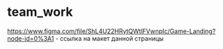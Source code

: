 # team_work

https://www.figma.com/file/ShL4U22HRytQWtlFVwnpIc/Game-Landing?node-id=0%3A1 - ссылка на макет данной страницы
